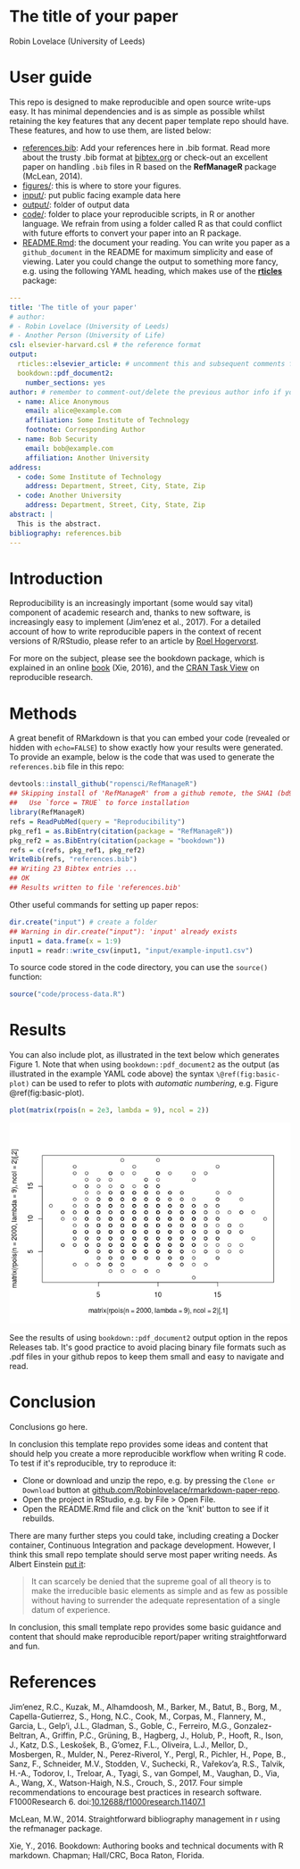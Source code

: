 The title of your paper
================
Robin Lovelace (University of Leeds)

<!-- README.md is generated from README.Rmd. Please edit that file -->
User guide
==========

This repo is designed to make reproducible and open source write-ups easy. It has minimal dependencies and is as simple as possible whilst retaining the key features that any decent paper template repo should have. These features, and how to use them, are listed below:

-   [references.bib](references.bib): Add your references here in .bib format. Read more about the trusty .bib format at [bibtex.org](http://www.bibtex.org/Format/) or check-out an excellent paper on handling `.bib` files in R based on the **RefManageR** package (McLean, 2014).
-   [figures/](): this is where to store your figures.
-   [input/](https://github.com/Robinlovelace/rmarkdown-paper-repo/tree/master/input): put public facing example data here
-   [output/](https://github.com/Robinlovelace/rmarkdown-paper-repo/tree/master/output): folder of output data
-   [code/](https://github.com/Robinlovelace/rmarkdown-paper-repo/tree/master/code): folder to place your reproducible scripts, in R or another language. We refrain from using a folder called R as that could conflict with future efforts to convert your paper into an R package.
-   [README.Rmd](): the document your reading. You can write you paper as a `github_document` in the README for maximum simplicity and ease of viewing. Later you could change the output to something more fancy, e.g. using the following YAML heading, which makes use of the [**rticles**](https://github.com/rstudio/rticles) package:

``` yaml
---
title: 'The title of your paper'
# author:
# - Robin Lovelace (University of Leeds)
# - Another Person (University of Life)
csl: elsevier-harvard.csl # the reference format
output:
  rticles::elsevier_article: # uncomment this and subsequent comments for Elsevier
  bookdown::pdf_document2:
    number_sections: yes
author: # remember to comment-out/delete the previous author info if you use this
  - name: Alice Anonymous
    email: alice@example.com
    affiliation: Some Institute of Technology
    footnote: Corresponding Author
  - name: Bob Security
    email: bob@example.com
    affiliation: Another University
address:
  - code: Some Institute of Technology
    address: Department, Street, City, State, Zip
  - code: Another University
    address: Department, Street, City, State, Zip
abstract: |
  This is the abstract.
bibliography: references.bib
---
```

Introduction
============

Reproducibility is an increasingly important (some would say vital) component of academic research and, thanks to new software, is increasingly easy to implement (Jim’enez et al., 2017). For a detailed account of how to write reproducible papers in the context of recent versions of R/RStudio, please refer to an article by [Roel Hogervorst](https://www.r-bloggers.com/writing-manuscripts-in-rstudio-easy-citations/).

For more on the subject, please see the bookdown package, which is explained in an online [book](https://bookdown.org/yihui/bookdown/) (Xie, 2016), and the [CRAN Task View](https://cran.r-project.org/web/views/ReproducibleResearch.html) on reproducible research.

Methods
=======

A great benefit of RMarkdown is that you can embed your code (revealed or hidden with `echo=FALSE`) to show exactly how your results were generated. To provide an example, below is the code that was used to generate the `references.bib` file in this repo:

``` r
devtools::install_github("ropensci/RefManageR")
## Skipping install of 'RefManageR' from a github remote, the SHA1 (bd92bf7b) has not changed since last install.
##   Use `force = TRUE` to force installation
library(RefManageR)
refs = ReadPubMed(query = "Reproducibility")
pkg_ref1 = as.BibEntry(citation(package = "RefManageR"))
pkg_ref2 = as.BibEntry(citation(package = "bookdown"))
refs = c(refs, pkg_ref1, pkg_ref2)
WriteBib(refs, "references.bib")
## Writing 23 Bibtex entries ...
## OK
## Results written to file 'references.bib'
```

Other useful commands for setting up paper repos:

``` r
dir.create("input") # create a folder
## Warning in dir.create("input"): 'input' already exists
input1 = data.frame(x = 1:9)
input1 = readr::write_csv(input1, "input/example-input1.csv")
```

To source code stored in the code directory, you can use the `source()` function:

``` r
source("code/process-data.R")
```

Results
=======

You can also include plot, as illustrated in the text below which generates Figure 1. Note that when using `bookdown::pdf_document2` as the output (as illustrated in the example YAML code above) the syntax `\@ref(fig:basic-plot)` can be used to refer to plots with *automatic numbering*, e.g. Figure @ref(fig:basic-plot).

``` r
plot(matrix(rpois(n = 2e3, lambda = 9), ncol = 2))
```

![A basic plot.](figures/basic-plot-1.png)

See the results of using `bookdown::pdf_document2` output option in the repos Releases tab. It's good practice to avoid placing binary file formats such as .pdf files in your github repos to keep them small and easy to navigate and read.

Conclusion
==========

Conclusions go here.

In conclusion this template repo provides some ideas and content that should help you create a more reproducible workflow when writing R code. To test if it's reproducible, try to reproduce it:

-   Clone or download and unzip the repo, e.g. by pressing the `Clone or Download` button at [github.com/Robinlovelace/rmarkdown-paper-repo](https://github.com/Robinlovelace/rmarkdown-paper-repo/archive/master.zip).
-   Open the project in RStudio, e.g. by File &gt; Open File.
-   Open the README.Rmd file and click on the 'knit' button to see if it rebuilds.

There are many further steps you could take, including creating a Docker container, Continuous Integration and package development. However, I think this small repo template should serve most paper writing needs. As Albert Einstein [put it](http://quoteinvestigator.com/2011/05/13/einstein-simple/):

> It can scarcely be denied that the supreme goal of all theory is to make the irreducible basic elements as simple and as few as possible without having to surrender the adequate representation of a single datum of experience.

In conclusion, this small template repo provides some basic guidance and content that should make reproducible report/paper writing straightforward and fun.

References
==========

Jim’enez, R.C., Kuzak, M., Alhamdoosh, M., Barker, M., Batut, B., Borg, M., Capella-Gutierrez, S., Hong, N.C., Cook, M., Corpas, M., Flannery, M., Garcia, L., Gelp’i, J.L., Gladman, S., Goble, C., Ferreiro, M.G., Gonzalez-Beltran, A., Griffin, P.C., Grüning, B., Hagberg, J., Holub, P., Hooft, R., Ison, J., Katz, D.S., Leskošek, B., G’omez, F.L., Oliveira, L.J., Mellor, D., Mosbergen, R., Mulder, N., Perez-Riverol, Y., Pergl, R., Pichler, H., Pope, B., Sanz, F., Schneider, M.V., Stodden, V., Suchecki, R., Vařekov’a, R.S., Talvik, H.-A., Todorov, I., Treloar, A., Tyagi, S., van Gompel, M., Vaughan, D., Via, A., Wang, X., Watson-Haigh, N.S., Crouch, S., 2017. Four simple recommendations to encourage best practices in research software. F1000Research 6. doi:[10.12688/f1000research.11407.1](https://doi.org/10.12688/f1000research.11407.1)

McLean, M.W., 2014. Straightforward bibliography management in r using the refmanager package.

Xie, Y., 2016. Bookdown: Authoring books and technical documents with R markdown. Chapman; Hall/CRC, Boca Raton, Florida.
